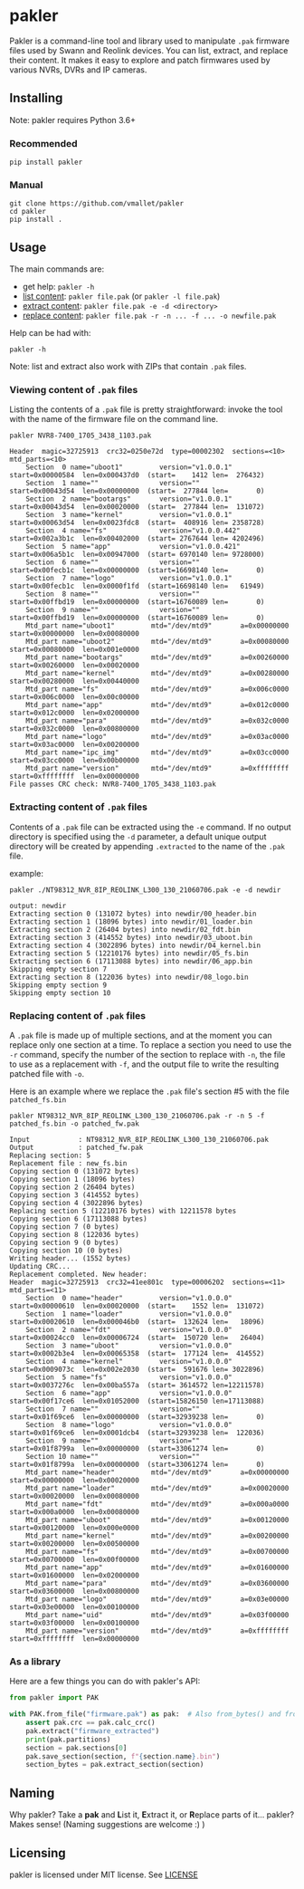 # pakler

Pakler is a command-line tool and library used to manipulate `.pak` firmware files
used by Swann and Reolink devices. You can list, extract, and replace their
content. It makes it easy to explore and patch firmwares used by various
NVRs, DVRs and IP cameras.

## Installing

Note: pakler requires Python 3.6+

### Recommended

```shell
pip install pakler
```

### Manual

```shell
git clone https://github.com/vmallet/pakler
cd pakler
pip install .
```

## Usage

The main commands are:
 * get help: `pakler -h`
 * [list content](#viewing-content-of-pak-files): `pakler file.pak` (or `pakler -l file.pak`)
 * [extract content](#extracting-content-of-pak-files): `pakler file.pak -e -d <directory>`
 * [replace content](#replacing-content-of-pak-files): `pakler file.pak -r -n ... -f ... -o newfile.pak`

Help can be had with:
```shell
pakler -h
```

Note: list and extract also work with ZIPs that contain `.pak` files.

### Viewing content of `.pak` files

Listing the contents of a `.pak` file is pretty straightforward: invoke the
tool with the name of the firmware file on the command line.

```shell
pakler NVR8-7400_1705_3438_1103.pak
```

```
Header  magic=32725913  crc32=0250e72d  type=00002302  sections=<10>  mtd_parts=<10>
    Section  0 name="uboot1"         version="v1.0.0.1"       start=0x00000584  len=0x000437d0  (start=    1412 len=  276432)
    Section  1 name=""               version=""               start=0x00043d54  len=0x00000000  (start=  277844 len=       0)
    Section  2 name="bootargs"       version="v1.0.0.1"       start=0x00043d54  len=0x00020000  (start=  277844 len=  131072)
    Section  3 name="kernel"         version="v1.0.0.1"       start=0x00063d54  len=0x0023fdc8  (start=  408916 len= 2358728)
    Section  4 name="fs"             version="v1.0.0.442"     start=0x002a3b1c  len=0x00402000  (start= 2767644 len= 4202496)
    Section  5 name="app"            version="v1.0.0.421"     start=0x006a5b1c  len=0x00947000  (start= 6970140 len= 9728000)
    Section  6 name=""               version=""               start=0x00fecb1c  len=0x00000000  (start=16698140 len=       0)
    Section  7 name="logo"           version="v1.0.0.1"       start=0x00fecb1c  len=0x0000f1fd  (start=16698140 len=   61949)
    Section  8 name=""               version=""               start=0x00ffbd19  len=0x00000000  (start=16760089 len=       0)
    Section  9 name=""               version=""               start=0x00ffbd19  len=0x00000000  (start=16760089 len=       0)
    Mtd_part name="uboot1"         mtd="/dev/mtd9"       a=0x00000000  start=0x00000000  len=0x00080000
    Mtd_part name="uboot2"         mtd="/dev/mtd9"       a=0x00080000  start=0x00080000  len=0x001e0000
    Mtd_part name="bootargs"       mtd="/dev/mtd9"       a=0x00260000  start=0x00260000  len=0x00020000
    Mtd_part name="kernel"         mtd="/dev/mtd9"       a=0x00280000  start=0x00280000  len=0x00440000
    Mtd_part name="fs"             mtd="/dev/mtd9"       a=0x006c0000  start=0x006c0000  len=0x00c00000
    Mtd_part name="app"            mtd="/dev/mtd9"       a=0x012c0000  start=0x012c0000  len=0x02000000
    Mtd_part name="para"           mtd="/dev/mtd9"       a=0x032c0000  start=0x032c0000  len=0x00800000
    Mtd_part name="logo"           mtd="/dev/mtd9"       a=0x03ac0000  start=0x03ac0000  len=0x00200000
    Mtd_part name="ipc_img"        mtd="/dev/mtd9"       a=0x03cc0000  start=0x03cc0000  len=0x00b00000
    Mtd_part name="version"        mtd="/dev/mtd9"       a=0xffffffff  start=0xffffffff  len=0x00000000
File passes CRC check: NVR8-7400_1705_3438_1103.pak
```

### Extracting content of `.pak` files

Contents of a `.pak` file can be extracted using the `-e` command. If no
output directory is specified using the `-d` parameter, a default unique
output directory will be created by appending `.extracted` to the name of
the `.pak` file.

example:
```shell
pakler ./NT98312_NVR_8IP_REOLINK_L300_130_21060706.pak -e -d newdir
```
```
output: newdir
Extracting section 0 (131072 bytes) into newdir/00_header.bin
Extracting section 1 (18096 bytes) into newdir/01_loader.bin
Extracting section 2 (26404 bytes) into newdir/02_fdt.bin
Extracting section 3 (414552 bytes) into newdir/03_uboot.bin
Extracting section 4 (3022896 bytes) into newdir/04_kernel.bin
Extracting section 5 (12210176 bytes) into newdir/05_fs.bin
Extracting section 6 (17113088 bytes) into newdir/06_app.bin
Skipping empty section 7
Extracting section 8 (122036 bytes) into newdir/08_logo.bin
Skipping empty section 9
Skipping empty section 10
```

### Replacing content of `.pak` files

A `.pak` file is made up of multiple sections, and at the moment you can
replace only one section at a time. To replace a section you need to 
use the `-r` command, specify the number of the section to replace with `-n`,
the file to use as a replacement with `-f`, and the output file to write
the resulting patched file with `-o`.

Here is an example where we replace the `.pak` file's section #5 with the
file `patched_fs.bin`

```shell
pakler NT98312_NVR_8IP_REOLINK_L300_130_21060706.pak -r -n 5 -f patched_fs.bin -o patched_fw.pak
````

```
Input            : NT98312_NVR_8IP_REOLINK_L300_130_21060706.pak
Output           : patched_fw.pak
Replacing section: 5
Replacement file : new_fs.bin
Copying section 0 (131072 bytes)
Copying section 1 (18096 bytes)
Copying section 2 (26404 bytes)
Copying section 3 (414552 bytes)
Copying section 4 (3022896 bytes)
Replacing section 5 (12210176 bytes) with 12211578 bytes
Copying section 6 (17113088 bytes)
Copying section 7 (0 bytes)
Copying section 8 (122036 bytes)
Copying section 9 (0 bytes)
Copying section 10 (0 bytes)
Writing header... (1552 bytes)
Updating CRC...
Replacement completed. New header:
Header  magic=32725913  crc32=41ee801c  type=00006202  sections=<11>  mtd_parts=<11>
    Section  0 name="header"         version="v1.0.0.0"       start=0x00000610  len=0x00020000  (start=    1552 len=  131072)
    Section  1 name="loader"         version="v1.0.0.0"       start=0x00020610  len=0x000046b0  (start=  132624 len=   18096)
    Section  2 name="fdt"            version="v1.0.0.0"       start=0x00024cc0  len=0x00006724  (start=  150720 len=   26404)
    Section  3 name="uboot"          version="v1.0.0.0"       start=0x0002b3e4  len=0x00065358  (start=  177124 len=  414552)
    Section  4 name="kernel"         version="v1.0.0.0"       start=0x0009073c  len=0x002e2030  (start=  591676 len= 3022896)
    Section  5 name="fs"             version="v1.0.0.0"       start=0x0037276c  len=0x00ba557a  (start= 3614572 len=12211578)
    Section  6 name="app"            version="v1.0.0.0"       start=0x00f17ce6  len=0x01052000  (start=15826150 len=17113088)
    Section  7 name=""               version=""               start=0x01f69ce6  len=0x00000000  (start=32939238 len=       0)
    Section  8 name="logo"           version="v1.0.0.0"       start=0x01f69ce6  len=0x0001dcb4  (start=32939238 len=  122036)
    Section  9 name=""               version=""               start=0x01f8799a  len=0x00000000  (start=33061274 len=       0)
    Section 10 name=""               version=""               start=0x01f8799a  len=0x00000000  (start=33061274 len=       0)
    Mtd_part name="header"         mtd="/dev/mtd9"       a=0x00000000  start=0x00000000  len=0x00020000
    Mtd_part name="loader"         mtd="/dev/mtd9"       a=0x00020000  start=0x00020000  len=0x00080000
    Mtd_part name="fdt"            mtd="/dev/mtd9"       a=0x000a0000  start=0x000a0000  len=0x00080000
    Mtd_part name="uboot"          mtd="/dev/mtd9"       a=0x00120000  start=0x00120000  len=0x000e0000
    Mtd_part name="kernel"         mtd="/dev/mtd9"       a=0x00200000  start=0x00200000  len=0x00500000
    Mtd_part name="fs"             mtd="/dev/mtd9"       a=0x00700000  start=0x00700000  len=0x00f00000
    Mtd_part name="app"            mtd="/dev/mtd9"       a=0x01600000  start=0x01600000  len=0x02000000
    Mtd_part name="para"           mtd="/dev/mtd9"       a=0x03600000  start=0x03600000  len=0x00800000
    Mtd_part name="logo"           mtd="/dev/mtd9"       a=0x03e00000  start=0x03e00000  len=0x00100000
    Mtd_part name="uid"            mtd="/dev/mtd9"       a=0x03f00000  start=0x03f00000  len=0x00100000
    Mtd_part name="version"        mtd="/dev/mtd9"       a=0xffffffff  start=0xffffffff  len=0x00000000
```

### As a library

Here are a few things you can do with pakler's API:

```py
from pakler import PAK

with PAK.from_file("firmware.pak") as pak:  # Also from_bytes() and from_fd()
    assert pak.crc == pak.calc_crc()
    pak.extract("firmware_extracted")
    print(pak.partitions)
    section = pak.sections[0]
    pak.save_section(section, f"{section.name}.bin")
    section_bytes = pak.extract_section(section)
```

## Naming

Why pakler? Take a **pak** and **L**ist it, **E**xtract it, or **R**eplace 
parts of it... pakler? Makes sense! (Naming suggestions are welcome :) )

## Licensing

pakler is licensed under MIT license. See [LICENSE](LICENSE)

